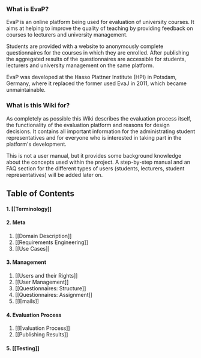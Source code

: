 ### What is EvaP?

EvaP is an online platform being used for evaluation of university courses. It aims at helping to improve the quality of teaching by providing feedback on courses to lecturers and university management.

Students are provided with a website to anonymously complete questionnaires for the courses in which they are enrolled. After publishing the aggregated results of the questionnaires are accessible for students, lecturers and university management on the same platform.

EvaP was developed at the Hasso Plattner Institute (HPI) in Potsdam, Germany, where it replaced the former used EvaJ in 2011, which became unmaintainable.

### What is this Wiki for?

As completely as possible this Wiki describes the evaluation process itself, the functionality of the evaluation platform and reasons for design decisions. It contains all important information for the administrating student representatives and for everyone who is interested in taking part in the platform's development.

This is not a user manual, but it provides some background knowledge about the concepts used within the project. A step-by-step manual and an FAQ section for the different types of users (students, lecturers, student representatives) will be added later on.

## Table of Contents

#### 1. [[Terminology]]

#### 2. Meta

  1. [[Domain Description]]
  1. [[Requirements Engineering]]
  1. [[Use Cases]]

#### 3. Management
  1. [[Users and their Rights]]
  1. [[User Management]]
  1. [[Questionnaires: Structure]]
  1. [[Questionnaires: Assignment]]
  1. [[Emails]]

#### 4. Evaluation Process
  1. [[Evaluation Process]]
  1. [[Publishing Results]]

#### 5. [[Testing]]